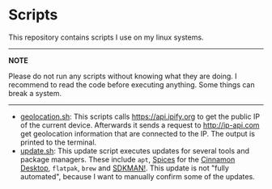 # Scripts

This repository contains scripts I use on my linux systems.

---

**NOTE**

Please do not run any scripts without knowing what they are doing. I recommend to read the code before executing anything. Some things can break a system.

---

- [geolocation.sh](./geolocation.sh): This scripts calls https://api.ipify.org to get the public IP of the current device. Afterwards it sends a request to http://ip-api.com get geolocation information that are connected to the IP. The output is printed to the terminal.
- [update.sh](./update.sh): This update script executes updates for several tools and package managers. These include `apt`, [Spices](https://cinnamon-spices.linuxmint.com/) for the [Cinnamon Desktop](https://projects.linuxmint.com/cinnamon/), `flatpak`, `brew` and [SDKMAN!](https://sdkman.io/). This update is not "fully automated", because I want to manually confirm some of the updates.
